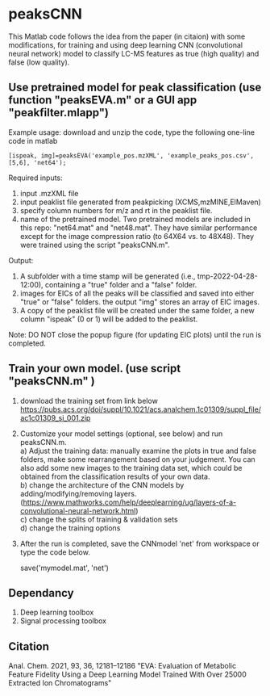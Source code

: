 # peaksCNN
This Matlab code follows the idea from the paper (in citaion) with some modifications, for training and using deep learning CNN (convolutional neural network) model to classify LC-MS features as true (high quality) and false (low quality).

## Use pretrained model for peak classification (use function "peaksEVA.m" or a GUI app "peakfilter.mlapp")
Example usage: download and unzip the code, type the following one-line code in matlab

    [ispeak, img]=peaksEVA('example_pos.mzXML', 'example_peaks_pos.csv', [5,6], 'net64');

Required inputs:
1) input .mzXML file
2) input peaklist file generated from peakpicking (XCMS,mzMINE,ElMaven)
3) specify column numbers for m/z and rt in the peaklist file.
4) name of the pretrained model. Two pretrained models are included in this repo: "net64.mat" and "net48.mat". They have similar performance except for the image compression ratio (to 64X64  vs. to 48X48). They were trained using the script "peaksCNN.m".

Output:
 1) A subfolder with a time stamp will be generated (i.e., tmp-2022-04-28-12:00), containing a "true" folder and a "false" folder. 
 2) images for EICs of all the peaks will be classified and saved into either "true" or "false" folders.  the output "img" stores an array of EIC images.
 3) A copy of the peaklist file will be created under the same folder, a new column "ispeak" (0 or 1) will be added to the peaklist.

Note: DO NOT close the popup figure (for updating EIC plots) until the run is completed.

## Train your own model. (use script "peaksCNN.m" )
1) download the training set from link below
https://pubs.acs.org/doi/suppl/10.1021/acs.analchem.1c01309/suppl_file/ac1c01309_si_001.zip
2) Customize your model settings (optional, see below) and run peaksCNN.m.
<br /> a) Adjust the training data: manually examine the plots in true and false folders, make some rearrangement based on your judgement. You can also add some new images to the training data set, which could be obtained from the classification results of your own data.
<br /> b) change the architecture of the CNN models by adding/modifying/removing layers. (https://www.mathworks.com/help/deeplearning/ug/layers-of-a-convolutional-neural-network.html) 
<br /> c) change the splits of training & validation sets
<br /> d) change the training options
3) After the run is completed, save the CNNmodel 'net' from workspace or type the code below. 
    
    save('mymodel.mat', 'net')
## Dependancy
1) Deep learning toolbox
2) Signal processing toolbox
## Citation 
Anal. Chem. 2021, 93, 36, 12181–12186 "EVA: Evaluation of Metabolic Feature Fidelity Using a Deep Learning Model Trained With Over 25000 Extracted Ion Chromatograms"
